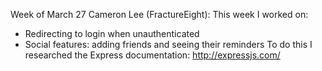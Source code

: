 Week of March 27
Cameron Lee (FractureEight): 
This week I worked on:
* Redirecting to login when unauthenticated
* Social features: adding friends and seeing their reminders
To do this I researched the Express documentation: http://expressjs.com/

